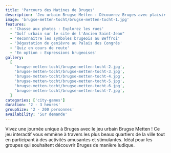 ```yaml
---
title: 'Parcours des Matines de Bruges'
description: 'Jeu urbain Brugse Metten : Découvrez Bruges avec plaisir et compétition !'
image: 'brugse-metten-tocht/brugse-metten-tocht-1.jpg'
features:
  - 'Chasse aux photos : Explorez les rues'
  - "Golf urbain sur le site de l'Ancien Saint-Jean"
  - 'Reconnaître les symboles brugeois au Beffroi'
  - 'Dégustation de genièvre au Palais des Congrès'
  - 'Quiz en cours de route'
  - 'En option : Expressions brugeoises'
gallery:
  [
    'brugse-metten-tocht/brugse-metten-tocht-2.jpg',
    'brugse-metten-tocht/brugse-metten-tocht-3.jpg',
    'brugse-metten-tocht/brugse-metten-tocht-4.jpg',
    'brugse-metten-tocht/brugse-metten-tocht-5.jpg',
    'brugse-metten-tocht/brugse-metten-tocht-6.jpg',
    'brugse-metten-tocht/brugse-metten-tocht-7.jpg',
  ]
categories: ['city-games']
duration: '2 - 3 heures'
groupSize: '2 - 200 personnes'
availability: 'Sur demande'
---
```


Vivez une journée unique à Bruges avec le jeu urbain Brugse Metten ! Ce jeu interactif vous emmène à travers les plus beaux quartiers de la ville tout en participant à des activités amusantes et stimulantes. Idéal pour les groupes qui souhaitent découvrir Bruges de manière ludique.
